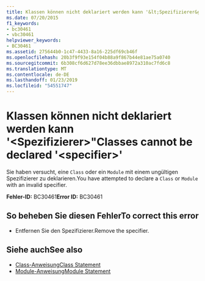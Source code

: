 ```yaml
---
title: Klassen können nicht deklariert werden kann '&lt;Spezifizierer&gt;"
ms.date: 07/20/2015
f1_keywords:
- bc30461
- vbc30461
helpviewer_keywords:
- BC30461
ms.assetid: 275644b0-1c47-4433-8a16-225df69cb46f
ms.openlocfilehash: 20b3f9f93e154f04b88a9f867b44e81ae75a0740
ms.sourcegitcommit: 6b308cf6d627d78ee36dbbae8972a310ac7fd6c8
ms.translationtype: MT
ms.contentlocale: de-DE
ms.lasthandoff: 01/23/2019
ms.locfileid: "54551747"
---
```

# <a name="classes-cannot-be-declared-ltspecifiergt"></a><span data-ttu-id="ccb95-102">Klassen können nicht deklariert werden kann '&lt;Spezifizierer&gt;"</span><span class="sxs-lookup"><span data-stu-id="ccb95-102">Classes cannot be declared '&lt;specifier&gt;'</span></span>
<span data-ttu-id="ccb95-103">Sie haben versucht, eine `Class` oder ein `Module` mit einem ungültigen Spezifizierer zu deklarieren.</span><span class="sxs-lookup"><span data-stu-id="ccb95-103">You have attempted to declare a `Class` or `Module` with an invalid specifier.</span></span>  
  
 <span data-ttu-id="ccb95-104">**Fehler-ID:** BC30461</span><span class="sxs-lookup"><span data-stu-id="ccb95-104">**Error ID:** BC30461</span></span>  
  
## <a name="to-correct-this-error"></a><span data-ttu-id="ccb95-105">So beheben Sie diesen Fehler</span><span class="sxs-lookup"><span data-stu-id="ccb95-105">To correct this error</span></span>  
  
-   <span data-ttu-id="ccb95-106">Entfernen Sie den Spezifizierer.</span><span class="sxs-lookup"><span data-stu-id="ccb95-106">Remove the specifier.</span></span>  
  
## <a name="see-also"></a><span data-ttu-id="ccb95-107">Siehe auch</span><span class="sxs-lookup"><span data-stu-id="ccb95-107">See also</span></span>
- [<span data-ttu-id="ccb95-108">Class-Anweisung</span><span class="sxs-lookup"><span data-stu-id="ccb95-108">Class Statement</span></span>](../../visual-basic/language-reference/statements/class-statement.md)
- [<span data-ttu-id="ccb95-109">Module-Anweisung</span><span class="sxs-lookup"><span data-stu-id="ccb95-109">Module Statement</span></span>](../../visual-basic/language-reference/statements/module-statement.md)
